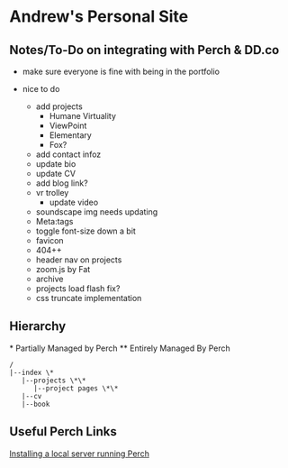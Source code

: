 # Andrew's Personal Site

## Notes/To-Do on integrating with Perch & DD.co
- make sure everyone is fine with being in the portfolio

- nice to do
   - add projects
      - Humane Virtuality
      - ViewPoint
      - Elementary
      - Fox?
   - add contact infoz
   - update bio
   - update CV
   - add blog link?
   - vr trolley
      - update video
   - soundscape img needs updating
   - Meta:tags
   - toggle font-size down a bit
   - favicon
   - 404++
   - header nav on projects
   - zoom.js by Fat
   - archive
   - projects load flash fix?
   - css truncate implementation

## Hierarchy
\* Partially Managed by Perch
\*\* Entirely Managed By Perch
```
/
|--index \*
   |--projects \*\*
      |--project pages \*\*
   |--cv
   |--book
```


## Useful Perch Links
[Installing a local server running Perch](https://solutions.grabaperch.com/development/installing-a-local-server-with-xampp)
